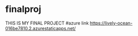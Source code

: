 # finalproj
THIS IS MY FINAL PROJECT
#azure link https://lively-ocean-016be7810.2.azurestaticapps.net/
